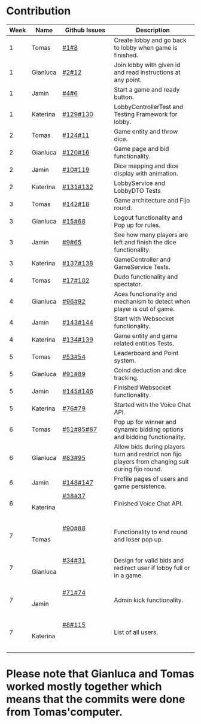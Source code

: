 # Contribution

| **Week** | **Name** | **Github Issues**                                                                                                                                                                                                               | **Description**                                                                                 |
|----------|----------|---------------------------------------------------------------------------------------------------------------------------------------------------------------------------------------------------------------------------------|-------------------------------------------------------------------------------------------------|
| 1        | Tomas | [#1](https://github.com/sopra-fs24-16-dudo/Server/issues/1)[#8](https://github.com/sopra-fs24-16-dudo/Server/issues/8)                                                                            | Create lobby and go back to lobby when game is finished.                                           |
| 1        | Gianluca | [#2](https://github.com/sopra-fs24-16-dudo/Server/issues/2)[#12](https://github.com/sopra-fs24-16-dudo/Server/issues/12)                                                                            | Join lobby with given id and read instructions at any point.                                            |
| 1        | Jamin | [#4](https://github.com/sopra-fs24-16-dudo/Server/issues/4)[#6](https://github.com/sopra-fs24-16-dudo/Server/issues/6)                                                                            | Start a game and ready button.                                            |
| 1        | Katerina | [#129](https://github.com/sopra-fs24-16-dudo/Server/issues/129)[#130](https://github.com/sopra-fs24-16-dudo/Server/issues/130)                                                                            | LobbyControllerTest and Testing Framework for lobby.                                           |
| 2        | Tomas | [#124](https://github.com/sopra-fs24-16-dudo/Server/issues/124)[#11](https://github.com/sopra-fs24-16-dudo/Server/issues/11)                                                                            | Game entity and throw dice.                                            |
| 2        | Gianluca | [#120](https://github.com/sopra-fs24-16-dudo/Server/issues/120)[#16](https://github.com/sopra-fs24-16-dudo/Server/issues/16)                                                                            | Game page and bid functionality.                                            |
| 2        | Jamin | [#10](https://github.com/sopra-fs24-16-dudo/Server/issues/10)[#119](https://github.com/sopra-fs24-16-dudo/Server/issues/119)                                                                            | Dice mapping and dice display with animation.                                            |
| 2        | Katerina | [#131](https://github.com/sopra-fs24-16-dudo/Server/issues/131)[#132](https://github.com/sopra-fs24-16-dudo/Server/issues/132)                                                                            | LobbyService and LobbyDTO Tests                                            |
| 3        | Tomas | [#142](https://github.com/sopra-fs24-16-dudo/Server/issues/142)[#18](https://github.com/sopra-fs24-16-dudo/Server/issues/18)                                                                            | Game architecture and Fijo round.                                            |
| 3        | Gianluca | [#15](https://github.com/sopra-fs24-16-dudo/Server/issues/15)[#68](https://github.com/sopra-fs24-16-dudo/Server/issues/68)                                                                            | Logout functionality and Pop up for rules.                                            |                                        |
| 3        | Jamin | [#9](https://github.com/sopra-fs24-16-dudo/Server/issues/9)[#65](https://github.com/sopra-fs24-16-dudo/Server/issues/65)                                                                            | See how many players are left and finish the dice functionality.                                            |
| 3        | Katerina | [#137](https://github.com/sopra-fs24-16-dudo/Server/issues/137)[#138](https://github.com/sopra-fs24-16-dudo/Server/issues/138)                                                                            | GameController and GameService Tests.                                            |
| 4        | Tomas | [#17](https://github.com/sopra-fs24-16-dudo/Server/issues/17)[#102](https://github.com/sopra-fs24-16-dudo/Server/issues/102)                                                                           | Dudo functionality and spectator.                                           |
| 4        | Gianluca | [#96](https://github.com/sopra-fs24-16-dudo/Server/issues/96)[#92](https://github.com/sopra-fs24-16-dudo/Server/issues/92)                                                                           | Aces functionality and mechanism to detect when player is out of game.
| 4        | Jamin | [#143](https://github.com/sopra-fs24-16-dudo/Server/issues/)[#144](https://github.com/sopra-fs24-16-dudo/Server/issues/)                                                                            | Start with Websocket functionality.                                            |
| 4        | Katerina | [#134](https://github.com/sopra-fs24-16-dudo/Server/issues/134)[#139](https://github.com/sopra-fs24-16-dudo/Server/issues/139)                                                                            | Game entity and game related entities Tests.                                            |
| 5        | Tomas | [#53](https://github.com/sopra-fs24-16-dudo/Server/issues/53)[#54](https://github.com/sopra-fs24-16-dudo/Server/issues/54)                                                                            | Leaderboard and Point system.                                            |
| 5        | Gianluca | [#91](https://github.com/sopra-fs24-16-dudo/Server/issues/91)[#89](https://github.com/sopra-fs24-16-dudo/Server/issues/89)                                                                            | Coind deduction and dice tracking.                                           |
| 5        | Jamin | [#145](https://github.com/sopra-fs24-16-dudo/Server/issues/145)[#146](https://github.com/sopra-fs24-16-dudo/Server/issues/146)                                                                            | Finished Websocket functionality.                                            |
| 5        | Katerina | [#76](https://github.com/sopra-fs24-16-dudo/Server/issues/76)[#79](https://github.com/sopra-fs24-16-dudo/Server/issues/79)                                                                            | Started with the Voice Chat API.                                            |
| 6        | Tomas | [#51](https://github.com/sopra-fs24-16-dudo/Server/issues/51)[#85](https://github.com/sopra-fs24-16-dudo/Server/issues/85)[#87](https://github.com/sopra-fs24-16-dudo/Server/issues/87)                                                                            | Pop up for winner and dynamic bidding options and bidding functionality.                                            |
| 6        | Gianluca | [#83](https://github.com/sopra-fs24-16-dudo/Server/issues/83)[#95](https://github.com/sopra-fs24-16-dudo/Server/issues/95)                                                                            | Allow bids during players turn and restrict non fijo players from changing suit during fijo round.                                           |                                            
| 6       | Jamin | [#148](https://github.com/sopra-fs24-16-dudo/Server/issues/148)[#147](https://github.com/sopra-fs24-16-dudo/Server/issues/147)                                                                            | Profile pages of users and game persistence.                                            |
| 6        | Katerina | [#38](https://github.com/sopra-fs24-16-dudo/Server/issues/38)[#37](https://github.com/sopra-fs24-16-dudo/Server/issues/37)                                                                            | Finished Voice Chat API.                                   |
| 7        | Tomas | [#90](https://github.com/sopra-fs24-16-dudo/Server/issues/90)[#88](https://github.com/sopra-fs24-16-dudo/Server/issues/88)                                                                            | Functionality to end round and loser pop up.                                            |
| 7        | Gianluca | [#34](https://github.com/sopra-fs24-16-dudo/Server/issues/34)[#31](https://github.com/sopra-fs24-16-dudo/Server/issues/31)                                                                            | Design for valid bids and redirect user if lobby full or in a game.                                            |
| 7        | Jamin | [#71](https://github.com/sopra-fs24-16-dudo/Server/issues/71)[#74](https://github.com/sopra-fs24-16-dudo/Server/issues/74)                                                                            | Admin kick functionality.                                            |
| 7        | Katerina | [#8](https://github.com/sopra-fs24-16-dudo/Server/issues/8)[#115](https://github.com/sopra-fs24-16-dudo/Server/issues/115)                                                                            | List of all users.                                            |      
# Please note that Gianluca and Tomas worked mostly together which means that the commits were done from Tomas'computer.
